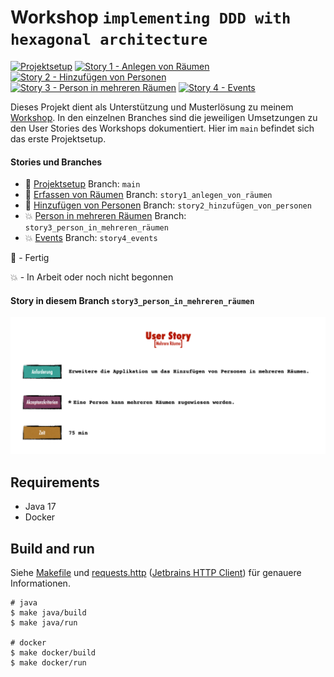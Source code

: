 # Workshop `implementing DDD with hexagonal architecture`

[![Projektsetup](https://github.com/larmic/workshop_ddd_implementing_hexagonal_architecture/actions/workflows/project_setup.yml/badge.svg)](https://github.com/larmic/workshop_ddd_implementing_hexagonal_architecture/actions/workflows/project_setup.yml)
[![Story 1 - Anlegen von Räumen](https://github.com/larmic/workshop_ddd_implementing_hexagonal_architecture/actions/workflows/story_1.yml/badge.svg)](https://github.com/larmic/workshop_ddd_implementing_hexagonal_architecture/actions/workflows/story_1.yml)
[![Story 2 - Hinzufügen von Personen](https://github.com/larmic/workshop_ddd_implementing_hexagonal_architecture/actions/workflows/story_2.yml/badge.svg)](https://github.com/larmic/workshop_ddd_implementing_hexagonal_architecture/actions/workflows/story_2.yml)
[![Story 3 - Person in mehreren Räumen](https://github.com/larmic/workshop_ddd_implementing_hexagonal_architecture/actions/workflows/story_3.yml/badge.svg)](https://github.com/larmic/workshop_ddd_implementing_hexagonal_architecture/actions/workflows/story_3.yml)
[![Story 4 - Events](https://github.com/larmic/workshop_ddd_implementing_hexagonal_architecture/actions/workflows/story_4.yml/badge.svg)](https://github.com/larmic/workshop_ddd_implementing_hexagonal_architecture/actions/workflows/story_4.yml)

Dieses Projekt dient als Unterstützung und Musterlösung zu meinem [Workshop](misc/presentation/workshop_folien.pdf). 
In den einzelnen Branches sind die jeweiligen Umsetzungen zu den User Stories des Workshops dokumentiert. 
Hier im `main` befindet sich das erste Projektsetup.

#### Stories und Branches
* :100: [Projektsetup](misc/stories/projekt_setup.png) Branch: ```main```
* :100: [Erfassen von Räumen](misc/stories/story1_erfassen_von_raeumen.png) Branch: `story1_anlegen_von_räumen`
* :100: [Hinzufügen von Personen](misc/stories/story2_hinzufuegen_von_personen.png) Branch: `story2_hinzufügen_von_personen`
* :boom: [Person in mehreren Räumen](misc/stories/story3_mehrere_raeume.png) Branch: `story3_person_in_mehreren_räumen`
* :boom: [Events](misc/stories/story4_events.png) Branch: `story4_events`

:100: - Fertig

:boom: - In Arbeit oder noch nicht begonnen

#### Story in diesem Branch ```story3_person_in_mehreren_räumen```

![Story3 - Person in mehreren Räumen](misc/stories/story3_mehrere_raeume.png)

## Requirements

* Java 17
* Docker

## Build and run

Siehe [Makefile](Makefile) und [requests.http](misc/requests.rest) 
([Jetbrains HTTP Client](https://www.jetbrains.com/help/idea/http-client-in-product-code-editor.html)) für genauere 
Informationen.

```shell
# java 
$ make java/build
$ make java/run

# docker
$ make docker/build
$ make docker/run
```